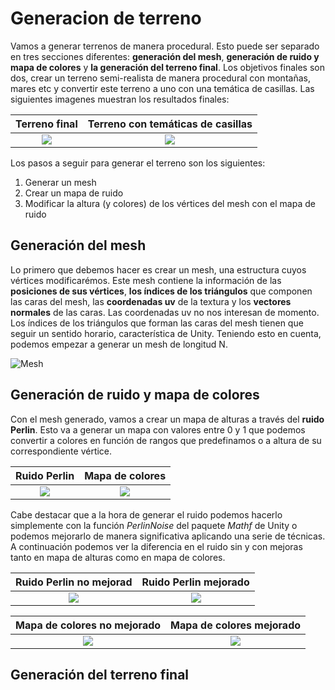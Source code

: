 # Generacion de terreno
Vamos a generar terrenos de manera procedural. Esto puede ser separado en tres secciones diferentes: **generación del mesh**, **generación de ruido y
mapa de colores** y **la generación del terreno final**. Los objetivos finales son dos, crear un terreno semi-realista de manera procedural con montañas, mares etc y convertir este terreno a uno con una temática de casillas. Las siguientes imagenes muestran los resultados finales:


Terreno final |  Terreno con temáticas de casillas
:-------------------------:|:-------------------------:
![](https://user-images.githubusercontent.com/61519721/142904805-f7290eb6-7206-44f0-b7df-cf2a4dde6d0c.PNG)  |  ![](https://user-images.githubusercontent.com/61519721/142904802-de8679c3-3009-42b6-9dbb-8d8a53b8a0f7.PNG)

Los pasos a seguir para generar el terreno son los siguientes:
1. Generar un mesh
2. Crear un mapa de ruido
3. Modificar la altura (y colores) de los vértices del mesh con el mapa de ruido

## Generación del mesh
Lo primero que debemos hacer es crear un mesh, una estructura cuyos vértices modificarémos. Este mesh contiene la información de las **posiciones de sus vértices**, **los índices de los triángulos** que componen las caras del mesh, las **coordenadas uv** de la textura y los **vectores normales** de las caras. Las coordenadas uv no nos interesan de momento. Los índices de los triángulos que forman las caras del mesh tienen que seguir un sentido horario, característica de Unity. Teniendo esto en cuenta, podemos empezar a generar un mesh de longitud N.

![Mesh](![MeshPlano](https://user-images.githubusercontent.com/61519721/142908109-82b6bbaa-fe72-44eb-9d17-d8c17785e23c.PNG))

## Generación de ruido y mapa de colores
Con el mesh generado, vamos a crear un mapa de alturas a través del **ruido Perlin**. Esto va a generar un mapa con valores entre 0 y 1 que podemos convertir a colores en función de rangos que predefinamos o a altura de su correspondiente vértice.

Ruido Perlin |  Mapa de colores
:-------------------------:|:-------------------------:
![](https://user-images.githubusercontent.com/61519721/142904805-f7290eb6-7206-44f0-b7df-cf2a4dde6d0c.PNG)  |  ![](https://user-images.githubusercontent.com/61519721/142904802-de8679c3-3009-42b6-9dbb-8d8a53b8a0f7.PNG)

Cabe destacar que a la hora de generar el ruido podemos hacerlo simplemente con la función *PerlinNoise* del paquete *Mathf* de Unity o podemos mejorarlo de manera significativa aplicando una serie de técnicas. A continuación podemos ver la diferencia en el ruido sin y con mejoras tanto en mapa de alturas como en mapa de colores.

Ruido Perlin no mejorad |  Ruido Perlin mejorado
:-------------------------:|:-------------------------:
![](https://user-images.githubusercontent.com/61519721/142904805-f7290eb6-7206-44f0-b7df-cf2a4dde6d0c.PNG)  |  ![](https://user-images.githubusercontent.com/61519721/142904802-de8679c3-3009-42b6-9dbb-8d8a53b8a0f7.PNG)

Mapa de colores no mejorado |  Mapa de colores mejorado
:-------------------------:|:-------------------------:
![](https://user-images.githubusercontent.com/61519721/142904805-f7290eb6-7206-44f0-b7df-cf2a4dde6d0c.PNG)  |  ![](https://user-images.githubusercontent.com/61519721/142904802-de8679c3-3009-42b6-9dbb-8d8a53b8a0f7.PNG)

## Generación del terreno final
